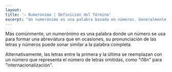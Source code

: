 ```yaml
---
layout: 
title: '⇨ Numerónimo | Definición del Término'
excerpt: "Un numerónimo es una palabra basada en números. Generalmente, en la combinacion entre las letras incial y final y el número de letras intermedias."
---
```


Más comúnmente, un numerónimo es una palabra donde un número se usa para formar una abreviatura que en ocasiones, su pronunciación de las letras y números puede sonar similar a la palabra completa.

Alternativamente, las letras entre la primera y la última se reemplazan con un número que representa el número de letras omitidas, como "i18n" para "internacionalización".